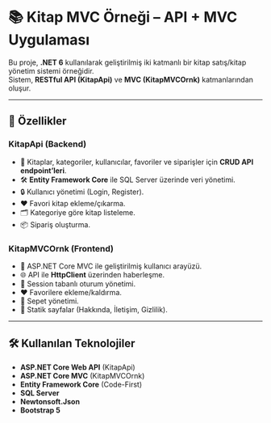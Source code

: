 
# 📚 Kitap MVC Örneği – API + MVC Uygulaması

Bu proje, **.NET 6** kullanılarak geliştirilmiş iki katmanlı bir kitap satış/kitap yönetim sistemi örneğidir.  
Sistem, **RESTful API (KitapApi)** ve **MVC (KitapMVCOrnk)** katmanlarından oluşur.

---

## 🚀 Özellikler

### KitapApi (Backend)
- 📖 Kitaplar, kategoriler, kullanıcılar, favoriler ve siparişler için **CRUD API endpoint’leri**.
- 🛠 **Entity Framework Core** ile SQL Server üzerinde veri yönetimi.
- 🔒 Kullanıcı yönetimi (Login, Register).
- ❤️ Favori kitap ekleme/çıkarma.
- 🗂 Kategoriye göre kitap listeleme.
- 📦 Sipariş oluşturma.

### KitapMVCOrnk (Frontend)
- 🎨 ASP.NET Core MVC ile geliştirilmiş kullanıcı arayüzü.
- 🌐 API ile **HttpClient** üzerinden haberleşme.
- 🔐 Session tabanlı oturum yönetimi.
- ❤️ Favorilere ekleme/kaldırma.
- 🛒 Sepet yönetimi.
- 📄 Statik sayfalar (Hakkında, İletişim, Gizlilik).

---

## 🛠 Kullanılan Teknolojiler
- **ASP.NET Core Web API** (KitapApi)
- **ASP.NET Core MVC** (KitapMVCOrnk)
- **Entity Framework Core** (Code-First)
- **SQL Server**
- **Newtonsoft.Json**
- **Bootstrap 5**




